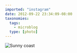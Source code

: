 ```yaml
---
imported: "instagram"
date: 2012-09-22 23:34:09-08:00
taxonomies:
  tags:
    - microblog
  type: [photo]
---
```

![Sunny coast](/media/images/photos/2012/09/d3348460211109c7a4fea42e68c378c4.jpg)

